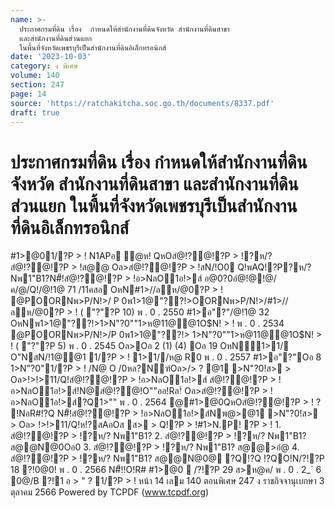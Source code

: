```yaml
---
name: >-
  ประกาศกรมที่ดิน เรื่อง  กำหนดให้สำนักงานที่ดินจังหวัด สำนักงานที่ดินสาขา
  และสำนักงานที่ดินส่วนแยก
  ในพื้นที่จังหวัดเพชรบุรีเป็นสำนักงานที่ดินอิเล็กทรอนิกส์
date: '2023-10-03'
category: ง พิเศษ
volume: 140
section: 247
page: 14
source: 'https://ratchakitcha.soc.go.th/documents/8337.pdf'
draft: true
---
```


# ประกาศกรมที่ดิน เรื่อง  กำหนดให้สำนักงานที่ดินจังหวัด สำนักงานที่ดินสาขา และสำนักงานที่ดินส่วนแยก ในพื้นที่จังหวัดเพชรบุรีเป็นสำนักงานที่ดินอิเล็กทรอนิกส์

#1>@01/?P > ! N1APอ ํ@ห! QหOสํ@!?@!?P > !?ห/? สํ@!?@!?P > !ส@@ Oล>สํ@!?@!?P > !สN/!O0 Q!พAQ!?P?ห/? Nพ1"B1?N#็!สํ@!?@!?P > !อ>NลO1อ!>ส์ อ@0?0อํ@!@!@/ค/@/Q!/@!1@ 71 /11คสอ OหN#1>//ลห/@0?P > ! @POORNพ>P/N!>/ P 0พ1>1@"??!>OORNพ>P/N!>/#1>//ลห/@0?P > ! ( "?"?P 10) พ . 0 . 2550 #1>อ"?"/@!1@ 32 OหNพ1>1@"??!>1>N"?0""1>ห@11@@1O$N! > ! พ . 0 . 2534 @POORNพ>P/N!>/P 0พ1>1@"??!> 1>N"?0""1>ห@11@@1O$N! > ! ( "?"?P 5) พ . 0 . 2545 Oล>Oอ 2 (1) (4) Oอ 19 OหN1>1/ O"NสN/!1@@1 1/?P > ! 1>1//ห@ R0 พ . 0 . 2557 #1>อ"?"Oอ 8 1>N"?0"1/?P > ! /N@ O /0หล?Nฑ์Oล>/> ? @1 >N"?0!ส> > Oล>!>!>11/Q!สํ@!?@!?P > !อ>NลO1อ!>ส์ สํ@!?@!?P > ! อ>NลO1อ!>ส์!N@สํ@!?@!O""ออ!Rล!์ Oล>สํ@!?@!?P > !อ>NลO1อ!>ส์?Q1>"" พ . 0 . 2564 @#1>@0QหOสํ@!?@!?P > ! ? !NอR#!?Q N#็!สํ@!?@!?P > !อ>NลO1อ!>ส์Nพ@>@1 >N"?0!ส> > Oล> !>!>11/Q!ห!?สAอOส ส> > Q!?P > !#1>N.P! ?P > ! 1. สํ@!?@!?P > !?ห/? Nพ1"B1? 2. สํ@!?@!?P > !?ห/? Nพ1"B1? ส@@N@0Oอ0 3. สํ@!?@!?P > !?ห/? Nพ1"B1? ส@@>อํ@ 4. สํ@!?@!?P > !?ห/? Nพ1"B1? ส@@N@0@ ?Q!?Q !?QO!N/?!?P 18 ?!0@0! พ . 0 . 2566 N#็!!O!R# #1>@0  /?!?P 29 ส>ห@ค/ พ . 0 . 2_` 6 0@/B ?!1 อ > " ? 1/?P > ! หน้า 14 เลม 140 ตอนพิเศษ 247 ง ราชกิจจานุเบกษา 3 ตุลาคม 2566 Powered by TCPDF (www.tcpdf.org)

